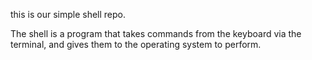 this is our simple shell repo.

The shell is a program that takes commands from the keyboard via the terminal, and gives them to the operating system to perform.
